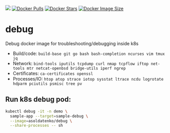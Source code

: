 ![](https://github.com/andriisoldatenko/debug/actions/workflows/docker-publish.yml/badge.svg)
[![Docker Pulls](https://badgen.net/docker/pulls/asoldatenko/debug?icon=docker&label=pulls)](https://hub.docker.com/r/asoldatenko/debug/)
[![Docker Stars](https://badgen.net/docker/stars/asoldatenko/debug?icon=docker&label=stars)](https://hub.docker.com/r/asoldatenko/debug/)
[![Docker Image Size](https://badgen.net/docker/size/asoldatenko/debug?icon=docker&label=image%20size)](https://hub.docker.com/r/asoldatenko/debug/)

# debug
Debug docker image for troubleshooting/debugging inside k8s

* Build/code: `build-base git go bash bash-completion ncurses vim tmux jq`
* Network: `bind-tools iputils tcpdump curl nmap tcpflow iftop net-tools mtr netcat-openbsd bridge-utils iperf ngrep`
* Certificates: `ca-certificates openssl`
* Processes/IO: `htop atop strace iotop sysstat ltrace ncdu logrotate hdparm pciutils psmisc tree pv`

## Run k8s debug pod:

```bash
kubectl debug -it -n demo \
  sample-app --target=sample-debug \
  --image=asoldatenko/debug \
  --share-processes -- sh
```